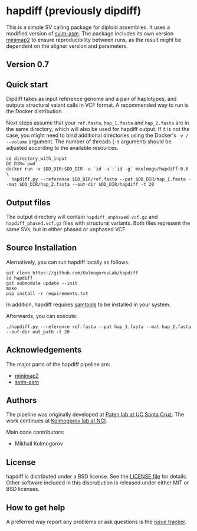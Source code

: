 # hapdiff (previously dipdiff)

This is a simple SV calling package for diploid assemblies. It uses a modified version of [svim-asm](https://github.com/eldariont/svim-asm).
The package includes its own version [minimap2](https://github.com/lh3/minimap2) to ensure reproducibility between runs, 
as the result might be dependent on the aligner version and parameters.

## Version 0.7

Quick start
-----------


Dipdiff takes as input reference genome and a pair of haplotypes, and outputs
structural vaiant calls in VCF format. A recommended way to run is the Docker distribution.

Next steps assume that your `ref.fasta`, `hap_1.fasta` and `hap_2.fasta` are in the same directory,
which will also be used for hapdiff output. If it is not the case, you might need to bind additional 
directories using the Docker's `-v / --volume` argument. The number of threads (`-t` argument)
should be adjusted according to the available resources.


```
cd directory_with_input
DD_DIR=`pwd`
docker run -v $DD_DIR:$DD_DIR -u `id -u`:`id -g` mkolmogo/hapdiff:0.6 \
  hapdiff.py --reference $DD_DIR/ref.fasta --pat $DD_DIR/hap_1.fasta --mat $DD_DIR/hap_2.fasta --out-dir $DD_DIR/hapdiff -t 20
```

Output files
------------

The output directory will contain `hapdiff_unphased.vcf.gz` and `hapdiff_phased.vcf.gz` files with structural variants.
Both files represent the same SVs, but in either phased or unphased VCF.


Source Installation
-------------------

Alernatively, you can run hapdiff locally as follows.

```
git clone https://github.com/KolmogorovLab/hapdiff
cd hapdiff
git submodule update --init
make
pip install -r requirements.txt
```

In addition, hapdiff requires [samtools](https://github.com/samtools) to be installed in your system.

Afterwards, you can execute:

```
./hapdiff.py --reference ref.fasta --pat hap_1.fasta --mat hap_2.fasta --out-dir out_path -t 20
```

Acknowledgements
----------------

The major parts of the hapdiff pipeline are:

* [minimap2](https://github.com/lh3/minimap2)
* [svim-asm](https://github.com/eldariont/svim-asm)


Authors
-------

The pipeline was originally developed at [Paten lab at UC Santa Cruz](https://ucscgenomics.soe.ucsc.edu/). The work continues at [Kolmogorov lab at NCI](https://ccr.cancer.gov/staff-directory/mikhail-kolmogorov).

Main code contributors:
* Mikhail Kolmogorov


License
-------

hapdiff is distributed under a BSD license. See the [LICENSE file](LICENSE) for details.
Other software included in this discrubution is released under either MIT or BSD licenses.


How to get help
---------------
A preferred way report any problems or ask questions is the 
[issue tracker](https://github.com/KolmogorovLab/hapdiff/issues). 


